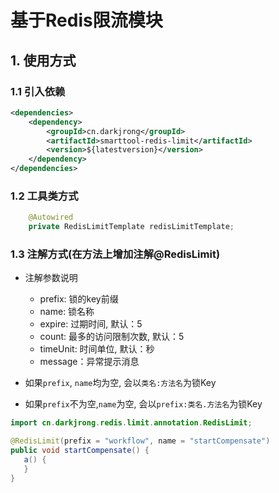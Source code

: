 # 基于Redis限流模块

## 1. 使用方式
### 1.1 引入依赖
```xml
<dependencies>
    <dependency>
        <groupId>cn.darkjrong</groupId>
        <artifactId>smarttool-redis-limit</artifactId>
        <version>${latestversion}</version>
    </dependency>
</dependencies>
```

### 1.2 工具类方式
```java
    @Autowired
    private RedisLimitTemplate redisLimitTemplate;
```

### 1.3 注解方式(在方法上增加注解@RedisLimit)
 - 注解参数说明
   - prefix: 锁的key前缀
   - name: 锁名称
   - expire: 过期时间, 默认：5
   - count: 最多的访问限制次数, 默认：5
   - timeUnit: 时间单位, 默认：秒
   - message：异常提示消息

 - 如果`prefix`, `name`均为空, 会以`类名:方法名`为锁Key
 - 如果`prefix`不为空,`name`为空, 会以`prefix:类名.方法名`为锁Key

```java
import cn.darkjrong.redis.limit.annotation.RedisLimit;

@RedisLimit(prefix = "workflow", name = "startCompensate")
public void startCompensate() {
   a() {
   }
}
```










































